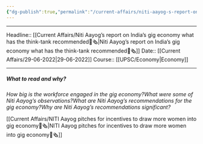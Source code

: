 ```yaml
---
{"dg-publish":true,"permalink":"/current-affairs/niti-aayog-s-report-on-india-s-gig-economy-what-has-the-think-tank-recommended/","dgHomeLink":true,"dgPassFrontmatter":false}
---
```


----
Headline:: [[Current Affairs/Niti Aayog’s report on India’s gig economy what has the think-tank recommended📰🗞️|Niti Aayog’s report on India’s gig economy what has the think-tank recommended📰🗞️]]
Date:: [[Current Affairs/29-06-2022|29-06-2022]]
Course:: [[UPSC/Economy|Economy]] 

----
##### What to read and why? 


_How big is the workforce engaged in the gig economy?What were some of Niti Aayog’s observations?What are Niti Aayog’s recommendations for the gig economy?Why are Niti Aayog’s recommendations significant?_

[[Current Affairs/NITI Aayog pitches for incentives to draw more women into gig economy📰🗞️|NITI Aayog pitches for incentives to draw more women into gig economy📰🗞️]]

